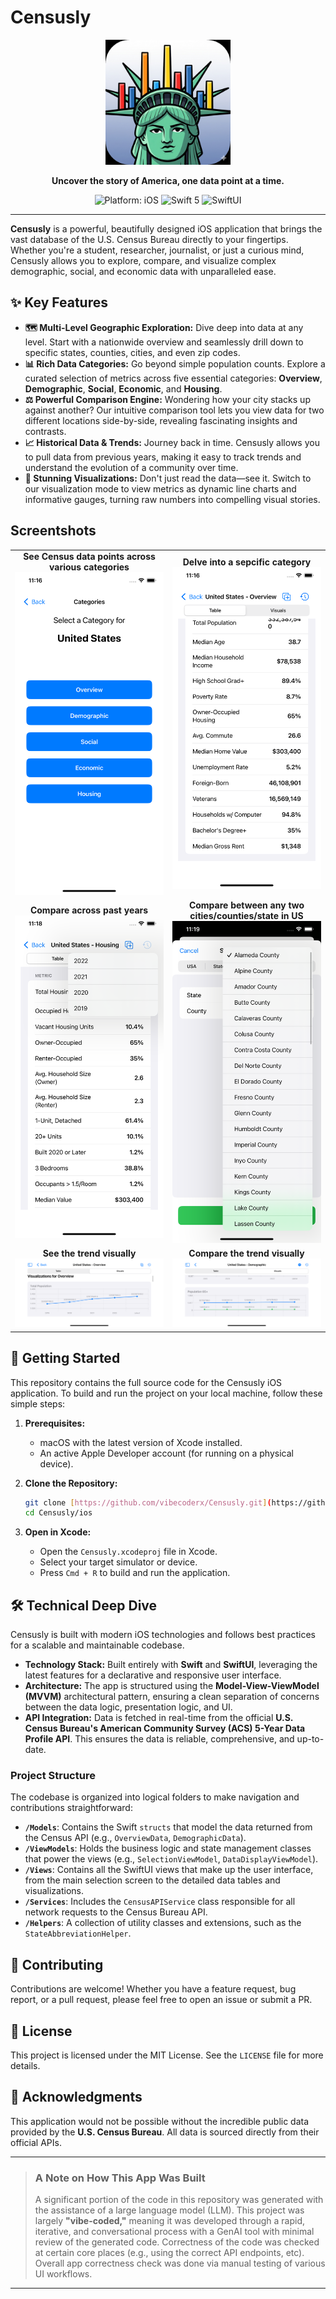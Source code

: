 # Censusly

<p align="center">
  <img src="https://raw.githubusercontent.com/vibecoderx/censusly/main/ios/Censusly/Assets.xcassets/AppIcon.appiconset/Censusly_statue.png" width="200">
</p>

<p align="center">
  <strong>Uncover the story of America, one data point at a time.</strong>
</p>

<p align="center">
  <img src="https://img.shields.io/badge/platform-iOS-blue.svg" alt="Platform: iOS">
  <img src="https://img.shields.io/badge/Swift-5-orange.svg" alt="Swift 5">
  <img src="https://img.shields.io/badge/SwiftUI-latest-purple.svg" alt="SwiftUI">
</p>

---

**Censusly** is a powerful, beautifully designed iOS application that brings the vast database of the U.S. Census Bureau directly to your fingertips. Whether you're a student, researcher, journalist, or just a curious mind, Censusly allows you to explore, compare, and visualize complex demographic, social, and economic data with unparalleled ease.

## ✨ Key Features

* **🗺️ Multi-Level Geographic Exploration:** Dive deep into data at any level. Start with a nationwide overview and seamlessly drill down to specific states, counties, cities, and even zip codes.
* **📊 Rich Data Categories:** Go beyond simple population counts. Explore a curated selection of metrics across five essential categories: **Overview**, **Demographic**, **Social**, **Economic**, and **Housing**.
* **⚖️ Powerful Comparison Engine:** Wondering how your city stacks up against another? Our intuitive comparison tool lets you view data for two different locations side-by-side, revealing fascinating insights and contrasts.
* **📈 Historical Data & Trends:** Journey back in time. Censusly allows you to pull data from previous years, making it easy to track trends and understand the evolution of a community over time.
* **🎨 Stunning Visualizations:** Don't just read the data—see it. Switch to our visualization mode to view metrics as dynamic line charts and informative gauges, turning raw numbers into compelling visual stories.

## Screentshots

<table>
  <tr>
    <td width="50%" align="center">
      <b>See Census data points across various categories</b><br>
      <img src=".github/screenshots/iphone11_pro_max/1.png" width="250">
    </td>
    <td width="50%" align="center">
      <b>Delve into a sepcific category</b><br>
      <img src=".github/screenshots/iphone11_pro_max/2.png" width="250">
    </td>
  </tr>
  <tr>
    <td width="50%" align="center">
      <b>Compare across past years</b><br>
      <img src=".github/screenshots/iphone11_pro_max/9.png" width="250">
    </td>
    <td width="50%" align="center">
      <b>Compare between any two cities/counties/state in US</b><br>
      <img src=".github/screenshots/iphone11_pro_max/10.png" width="250">
    </td>
  </tr>
  <tr>
    <td width="50%" align="center">
      <b>See the trend visually</b><br>
      <img src=".github/screenshots/iphone11_pro_max/4.png" width="250">
    </td>
    <td width="50%" align="center">
      <b>Compare the trend visually</b><br>
      <img src=".github/screenshots/iphone11_pro_max/8.png" width="250">
    </td>
  </tr>

</table>


## 🚀 Getting Started

This repository contains the full source code for the Censusly iOS application. To build and run the project on your local machine, follow these simple steps:

1.  **Prerequisites:**
    * macOS with the latest version of Xcode installed.
    * An active Apple Developer account (for running on a physical device).

2.  **Clone the Repository:**
    ```bash
    git clone [https://github.com/vibecoderx/Censusly.git](https://github.com/vibecoderx/Censusly.git)
    cd Censusly/ios
    ```

3.  **Open in Xcode:**
    * Open the `Censusly.xcodeproj` file in Xcode.
    * Select your target simulator or device.
    * Press `Cmd + R` to build and run the application.

## 🛠️ Technical Deep Dive

Censusly is built with modern iOS technologies and follows best practices for a scalable and maintainable codebase.

* **Technology Stack:** Built entirely with **Swift** and **SwiftUI**, leveraging the latest features for a declarative and responsive user interface.
* **Architecture:** The app is structured using the **Model-View-ViewModel (MVVM)** architectural pattern, ensuring a clean separation of concerns between the data logic, presentation logic, and UI.
* **API Integration:** Data is fetched in real-time from the official **U.S. Census Bureau's American Community Survey (ACS) 5-Year Data Profile API**. This ensures the data is reliable, comprehensive, and up-to-date.

### Project Structure

The codebase is organized into logical folders to make navigation and contributions straightforward:

* **`/Models`**: Contains the Swift `structs` that model the data returned from the Census API (e.g., `OverviewData`, `DemographicData`).
* **`/ViewModels`**: Holds the business logic and state management classes that power the views (e.g., `SelectionViewModel`, `DataDisplayViewModel`).
* **`/Views`**: Contains all the SwiftUI views that make up the user interface, from the main selection screen to the detailed data tables and visualizations.
* **`/Services`**: Includes the `CensusAPIService` class responsible for all network requests to the Census Bureau API.
* **`/Helpers`**: A collection of utility classes and extensions, such as the `StateAbbreviationHelper`.

## 🤝 Contributing

Contributions are welcome! Whether you have a feature request, bug report, or a pull request, please feel free to open an issue or submit a PR.

## 📄 License

This project is licensed under the MIT License. See the `LICENSE` file for more details.

## 🙏 Acknowledgments

This application would not be possible without the incredible public data provided by the **U.S. Census Bureau**. All data is sourced directly from their official APIs.

---


> ### **A Note on How This App Was Built**
>     
> A significant portion of the code in this repository was generated with the assistance of a large language model (LLM). This project was largely **"vibe-coded,"** meaning it was developed through a rapid, iterative, and conversational process with a GenAI tool with minimal review of the generated code. Correctness of the code was checked at certain core places (e.g., using the correct API endpoints, etc). Overall app correctness check was done via manual testing of various UI workflows.

---
